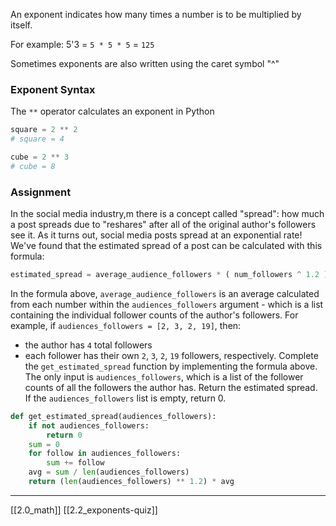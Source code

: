 An exponent indicates how many times a number is to be multiplied by itself. 

For example:
5'3 = `5 * 5 * 5` = `125`

Sometimes exponents are also written using the caret symbol "^"

### Exponent Syntax
The `**` operator calculates an exponent in Python

``` python
square = 2 ** 2 
# square = 4

cube = 2 ** 3
# cube = 8
```

### Assignment
In the social media industry,m there is a concept called "spread": how much a post spreads due to "reshares" after all of the original author's followers see it. As it turns  out, social media posts spread at an exponential rate! We've found that the estimated spread of a post can be calculated with this formula:

``` python
estimated_spread = average_audience_followers * ( num_followers ^ 1.2 )
```
In the formula above, `average_audience_followers` is an average calculated from each number within the `audiences_followers` argument - which is a list containing the individual follower counts of the author's  followers. For example, if `audiences_followers = [2, 3, 2, 19]`, then: 
- the author has `4` total followers
- each follower has their own `2`, `3`, `2`, `19` followers, respectively. 
Complete the `get_estimated_spread` function by implementing the formula above. The only input is `audiences_followers`, which is a list of the follower counts of all the followers the author has. Return the estimated spread. If the `audiences_followers` list is empty, return 0. 

``` python
def get_estimated_spread(audiences_followers):
	if not audiences_followers:
		return 0
	sum = 0 
	for follow in audiences_followers:
		sum += follow
	avg = sum / len(audiences_followers)
	return (len(audiences_followers) ** 1.2) * avg
```

---
[[2.0_math]]
[[2.2_exponents-quiz]]
